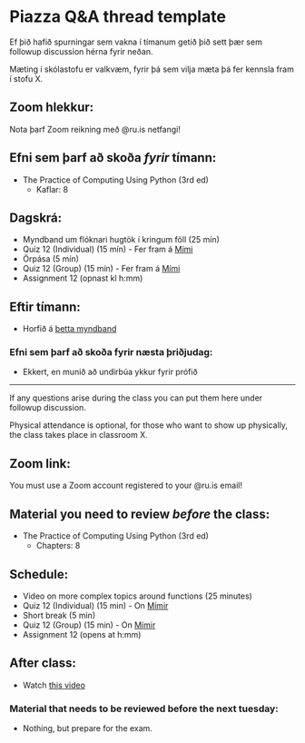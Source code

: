 # Piazza Q&A thread template
Ef þið hafið spurningar sem vakna í tímanum getið þið sett þær sem followup discussion hérna fyrir neðan.

Mæting í skólastofu er valkvæm, fyrir þá sem vilja mæta þá fer kennsla fram í stofu X.

## Zoom hlekkur:

Nota þarf Zoom reikning með @ru.is netfangi!

## Efni sem þarf að skoða ***fyrir*** tímann:

- The Practice of Computing Using Python (3rd ed)
    - Kaflar: 8

## Dagskrá:

- Myndband um flóknari hugtök í kringum föll (25 mín)
- Quiz 12 (Individual) (15 mín) - Fer fram á [Mími](https://class.mimir.io/courses/ea6d4c19-bd9e-450e-acd9-370af0b5da0f)
- Örpása (5 mín)
- Quiz 12 (Group) (15 mín) - Fer fram á [Mími](https://class.mimir.io/courses/ea6d4c19-bd9e-450e-acd9-370af0b5da0f)
- Assignment 12 (opnast kl h:mm)

## Eftir tímann:

- Horfið á [þetta myndband](https://www.youtube.com/watch?v=3lEJwRusq6c&list=PLQjZptQi22I1uNGlx3hn8pK-pfjMgWweP&index=19)

### Efni sem þarf að skoða fyrir næsta þriðjudag:

- Ekkert, en munið að undirbúa ykkur fyrir prófið


---

If any questions arise during the class you can put them here under followup discussion.

Physical attendance is optional, for those who want to show up physically, the class takes place in classroom X.

## Zoom link:

You must use a Zoom account registered to your @ru.is email!

## Material you need to review ***before*** the class:

- The Practice of Computing Using Python (3rd ed)
    - Chapters: 8

## Schedule:

- Video on more complex topics around functions (25 minutes)
- Quiz 12 (Individual) (15 min) - On [Mímir](https://class.mimir.io/courses/ea6d4c19-bd9e-450e-acd9-370af0b5da0f)
- Short break (5 min)
- Quiz 12 (Group) (15 min) - On [Mímir](https://class.mimir.io/courses/ea6d4c19-bd9e-450e-acd9-370af0b5da0f)
- Assignment 12 (opens at h:mm)

## After class:

- Watch [this video](https://www.youtube.com/watch?v=3lEJwRusq6c&list=PLQjZptQi22I1uNGlx3hn8pK-pfjMgWweP&index=19)

### Material that needs to be reviewed before the next tuesday:

- Nothing, but prepare for the exam.
